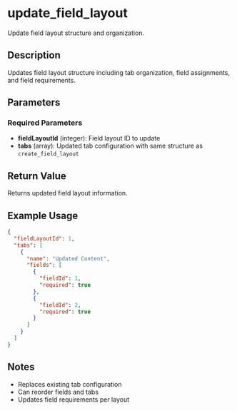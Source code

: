# update_field_layout

Update field layout structure and organization.

## Description

Updates field layout structure including tab organization, field assignments, and field requirements.

## Parameters

### Required Parameters

- **fieldLayoutId** (integer): Field layout ID to update
- **tabs** (array): Updated tab configuration with same structure as `create_field_layout`

## Return Value

Returns updated field layout information.

## Example Usage

```json
{
  "fieldLayoutId": 1,
  "tabs": [
    {
      "name": "Updated Content",
      "fields": [
        {
          "fieldId": 1,
          "required": true
        },
        {
          "fieldId": 2,
          "required": true
        }
      ]
    }
  ]
}
```

## Notes

- Replaces existing tab configuration
- Can reorder fields and tabs
- Updates field requirements per layout
